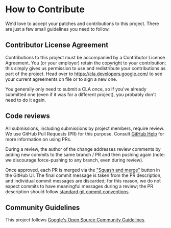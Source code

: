 # How to Contribute

We'd love to accept your patches and contributions to this project. There are
just a few small guidelines you need to follow.

## Contributor License Agreement

Contributions to this project must be accompanied by a Contributor License
Agreement. You (or your employer) retain the copyright to your contribution;
this simply gives us permission to use and redistribute your contributions as
part of the project. Head over to <https://cla.developers.google.com/> to see
your current agreements on file or to sign a new one.

You generally only need to submit a CLA once, so if you've already submitted one
(even if it was for a different project), you probably don't need to do it
again.

## Code reviews

All submissions, including submissions by project members, require review. We
use GitHub Pull Requests (PR) for this purpose. Consult
[GitHub Help](https://help.github.com/articles/about-pull-requests/) for more
information on using PRs.

During a review, the author of the change addresses review comments by adding
new commits to the same branch / PR and then pushing again (note: we discourage
force-pushing to any branch, even during review).

Once approved, each PR is merged via the
["Squash and merge"](https://help.github.com/en/articles/about-pull-request-merges#squash-and-merge-your-pull-request-commits)
button in the GitHub UI. The final commit message is taken from the PR
description, and individual commit messages are discarded; for this reason, we
do not expect commits to have meaningful messages during a review; the PR
description should follow
[standard git commit conventions](https://chris.beams.io/posts/git-commit/).

## Community Guidelines

This project follows
[Google's Open Source Community Guidelines](https://opensource.google.com/conduct/).
